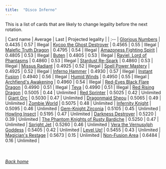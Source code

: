```yaml
---
title:  "Disco Inferno"
---
```


This is a list of cards that are likely to change legality before the next rotation.

| Card name | Average | Last | Projected legality |
| :-- |
[Glorious Numbers](https://db.ygoprodeck.com/card/?search=Glorious%20Numbers) | 0.4435 | 0.57 | Illegal |
[Kycoo the Ghost Destroyer](https://db.ygoprodeck.com/card/?search=Kycoo%20the%20Ghost%20Destroyer) | 0.4565 | 0.55 | Illegal |
[Malefic Truth Dragon](https://db.ygoprodeck.com/card/?search=Malefic%20Truth%20Dragon) | 0.4795 | 0.54 | Illegal |
[Amazoness Fighting Spirit](https://db.ygoprodeck.com/card/?search=Amazoness%20Fighting%20Spirit) | 0.4805 | 0.53 | Illegal |
[Buten](https://db.ygoprodeck.com/card/?search=Buten) | 0.4805 | 0.53 | Illegal |
[Raviel, Lord of Phantasms](https://db.ygoprodeck.com/card/?search=Raviel,%20Lord%20of%20Phantasms) | 0.4860 | 0.53 | Illegal |
[Stardust Re-Spark](https://db.ygoprodeck.com/card/?search=Stardust%20Re-Spark) | 0.4860 | 0.53 | Illegal |
[Missus Radiant](https://db.ygoprodeck.com/card/?search=Missus%20Radiant) | 0.4925 | 0.52 | Illegal |
[Spell Power Mastery](https://db.ygoprodeck.com/card/?search=Spell%20Power%20Mastery) | 0.4925 | 0.52 | Illegal |
[Inferno Hammer](https://db.ygoprodeck.com/card/?search=Inferno%20Hammer) | 0.4930 | 0.57 | Illegal |
[Instant Fusion](https://db.ygoprodeck.com/card/?search=Instant%20Fusion) | 0.4940 | 0.56 | Illegal |
[Humid Winds](https://db.ygoprodeck.com/card/?search=Humid%20Winds) | 0.4950 | 0.55 | Illegal |
[Archfiend's Awakening](https://db.ygoprodeck.com/card/?search=Archfiend's%20Awakening) | 0.4960 | 0.54 | Illegal |
[Red-Eyes Black Flare Dragon](https://db.ygoprodeck.com/card/?search=Red-Eyes%20Black%20Flare%20Dragon) | 0.4990 | 0.51 | Illegal |
[Teva](https://db.ygoprodeck.com/card/?search=Teva) | 0.4990 | 0.51 | Illegal |
[Red Rising Dragon](https://db.ygoprodeck.com/card/?search=Red%20Rising%20Dragon) | 0.5005 | 0.44 | Unlimited |
[Red Sprinter](https://db.ygoprodeck.com/card/?search=Red%20Sprinter) | 0.5025 | 0.42 | Unlimited |
[Giant Orc](https://db.ygoprodeck.com/card/?search=Giant%20Orc) | 0.5030 | 0.47 | Unlimited |
[Dragonmaid Sheou](https://db.ygoprodeck.com/card/?search=Dragonmaid%20Sheou) | 0.5065 | 0.49 | Unlimited |
[Zombie World](https://db.ygoprodeck.com/card/?search=Zombie%20World) | 0.5075 | 0.48 | Unlimited |
[Infernity Knight](https://db.ygoprodeck.com/card/?search=Infernity%20Knight) | 0.5095 | 0.46 | Unlimited |
[Gem-Knight Zirconia](https://db.ygoprodeck.com/card/?search=Gem-Knight%20Zirconia) | 0.5105 | 0.45 | Unlimited |
[Howling Insect](https://db.ygoprodeck.com/card/?search=Howling%20Insect) | 0.5195 | 0.47 | Unlimited |
[Darkness Destroyer](https://db.ygoprodeck.com/card/?search=Darkness%20Destroyer) | 0.5220 | 0.39 | Unlimited |
[The Phantom Knights of Rusty Bardiche](https://db.ygoprodeck.com/card/?search=The%20Phantom%20Knights%20of%20Rusty%20Bardiche) | 0.5250 | 0.47 | Unlimited |
[Spright Jet](https://db.ygoprodeck.com/card/?search=Spright%20Jet) | 0.5260 | 0.46 | Unlimited |
[Vera the Vernusylph Goddess](https://db.ygoprodeck.com/card/?search=Vera%20the%20Vernusylph%20Goddess) | 0.5405 | 0.42 | Unlimited |
[Level Up!](https://db.ygoprodeck.com/card/?search=Level%20Up!) | 0.5455 | 0.43 | Unlimited |
[Magician's Restage](https://db.ygoprodeck.com/card/?search=Magician's%20Restage) | 0.5673 | 0.15 | Unlimited |
[Non-Fusion Area](https://db.ygoprodeck.com/card/?search=Non-Fusion%20Area) | 0.6484 | 0.16 | Unlimited |

<br>

###### [Back home](index)